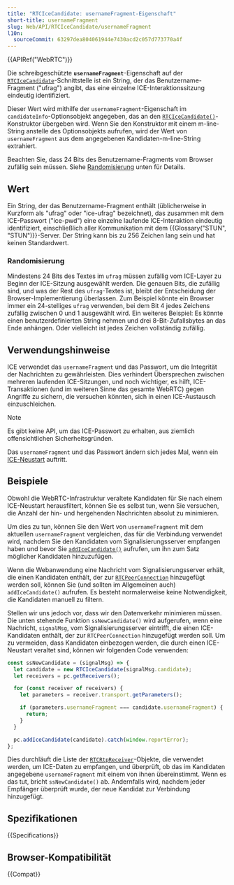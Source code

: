 ```yaml
---
title: "RTCIceCandidate: usernameFragment-Eigenschaft"
short-title: usernameFragment
slug: Web/API/RTCIceCandidate/usernameFragment
l10n:
  sourceCommit: 63297dea804061944e7430acd2c057d773770a4f
---
```


{{APIRef("WebRTC")}}

Die schreibgeschützte **`usernameFragment`**-Eigenschaft auf der [`RTCIceCandidate`](/de/docs/Web/API/RTCIceCandidate)-Schnittstelle ist ein String, der das Benutzername-Fragment ("ufrag") angibt, das eine einzelne ICE-Interaktionssitzung eindeutig identifiziert.

Dieser Wert wird mithilfe der `usernameFragment`-Eigenschaft im `candidateInfo`-Optionsobjekt angegeben, das an den [`RTCIceCandidate()`](/de/docs/Web/API/RTCIceCandidate/RTCIceCandidate)-Konstruktor übergeben wird. Wenn Sie den Konstruktor mit einem m-line-String anstelle des Optionsobjekts aufrufen, wird der Wert von `usernameFragment` aus dem angegebenen Kandidaten-m-line-String extrahiert.

Beachten Sie, dass 24 Bits des Benutzername-Fragments vom Browser zufällig sein müssen. Siehe [Randomisierung](#randomisierung) unten für Details.

## Wert

Ein String, der das Benutzername-Fragment enthält (üblicherweise in Kurzform als "ufrag" oder "ice-ufrag" bezeichnet), das zusammen mit dem ICE-Passwort ("ice-pwd") eine einzelne laufende ICE-Interaktion eindeutig identifiziert, einschließlich aller Kommunikation mit dem {{Glossary("STUN", "STUN")}}-Server. Der String kann bis zu 256 Zeichen lang sein und hat keinen Standardwert.

### Randomisierung

Mindestens 24 Bits des Textes im `ufrag` müssen zufällig vom ICE-Layer zu Beginn der ICE-Sitzung ausgewählt werden. Die genauen Bits, die zufällig sind, und was der Rest des `ufrag`-Textes ist, bleibt der Entscheidung der Browser-Implementierung überlassen. Zum Beispiel könnte ein Browser immer ein 24-stelliges `ufrag` verwenden, bei dem Bit 4 jedes Zeichens zufällig zwischen 0 und 1 ausgewählt wird. Ein weiteres Beispiel: Es könnte einen benutzerdefinierten String nehmen und drei 8-Bit-Zufallsbytes an das Ende anhängen. Oder vielleicht ist jedes Zeichen vollständig zufällig.

## Verwendungshinweise

ICE verwendet das `usernameFragment` und das Passwort, um die Integrität der Nachrichten zu gewährleisten. Dies verhindert Übersprechen zwischen mehreren laufenden ICE-Sitzungen, und noch wichtiger, es hilft, ICE-Transaktionen (und im weiteren Sinne das gesamte WebRTC) gegen Angriffe zu sichern, die versuchen könnten, sich in einen ICE-Austausch einzuschleichen.

> [!NOTE]
> Es gibt keine API, um das ICE-Passwort zu erhalten, aus ziemlich offensichtlichen Sicherheitsgründen.

Das `usernameFragment` und das Passwort ändern sich jedes Mal, wenn ein [ICE-Neustart](/de/docs/Web/API/WebRTC_API/Session_lifetime#ice_restart) auftritt.

## Beispiele

Obwohl die WebRTC-Infrastruktur veraltete Kandidaten für Sie nach einem ICE-Neustart herausfiltert, können Sie es selbst tun, wenn Sie versuchen, die Anzahl der hin- und hergehenden Nachrichten absolut zu minimieren.

Um dies zu tun, können Sie den Wert von `usernameFragment` mit dem aktuellen `usernameFragment` vergleichen, das für die Verbindung verwendet wird, nachdem Sie den Kandidaten vom Signalisierungsserver empfangen haben und bevor Sie [`addIceCandidate()`](/de/docs/Web/API/RTCPeerConnection/addIceCandidate) aufrufen, um ihn zum Satz möglicher Kandidaten hinzuzufügen.

Wenn die Webanwendung eine Nachricht vom Signalisierungsserver erhält, die einen Kandidaten enthält, der zur [`RTCPeerConnection`](/de/docs/Web/API/RTCPeerConnection) hinzugefügt werden soll, können Sie (und sollten im Allgemeinen auch) `addIceCandidate()` aufrufen. Es besteht normalerweise keine Notwendigkeit, die Kandidaten manuell zu filtern.

Stellen wir uns jedoch vor, dass wir den Datenverkehr minimieren müssen. Die unten stehende Funktion `ssNewCandidate()` wird aufgerufen, wenn eine Nachricht, `signalMsg`, vom Signalisierungsserver eintrifft, die einen ICE-Kandidaten enthält, der zur `RTCPeerConnection` hinzugefügt werden soll. Um zu vermeiden, dass Kandidaten einbezogen werden, die durch einen ICE-Neustart veraltet sind, können wir folgenden Code verwenden:

```js
const ssNewCandidate = (signalMsg) => {
  let candidate = new RTCIceCandidate(signalMsg.candidate);
  let receivers = pc.getReceivers();

  for (const receiver of receivers) {
    let parameters = receiver.transport.getParameters();

    if (parameters.usernameFragment === candidate.usernameFragment) {
      return;
    }
  }

  pc.addIceCandidate(candidate).catch(window.reportError);
};
```

Dies durchläuft die Liste der [`RTCRtpReceiver`](/de/docs/Web/API/RTCRtpReceiver)-Objekte, die verwendet werden, um ICE-Daten zu empfangen, und überprüft, ob das im Kandidaten angegebene `usernameFragment` mit einem von ihnen übereinstimmt. Wenn es das tut, bricht `ssNewCandidate()` ab. Andernfalls wird, nachdem jeder Empfänger überprüft wurde, der neue Kandidat zur Verbindung hinzugefügt.

## Spezifikationen

{{Specifications}}

## Browser-Kompatibilität

{{Compat}}

